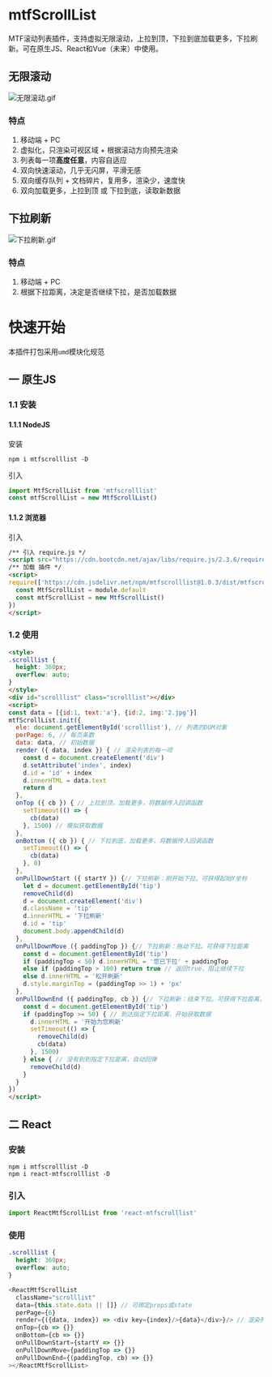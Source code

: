 # mtfScrollList
MTF滚动列表插件，支持虚拟无限滚动，上拉到顶，下拉到底加载更多，下拉刷新。可在原生JS、React和Vue（未来）中使用。
## 无限滚动
![无限滚动.gif](https://i.loli.net/2021/01/24/ju5CpZwvtUVkHR1.gif)
### 特点
1. 移动端 + PC
2. 虚拟化，只渲染可视区域 + 根据滚动方向预先渲染
3. 列表每一项**高度任意**，内容自适应
4. 双向快速滚动，几乎无闪屏，平滑无感
5. 双向缓存队列 + 文档碎片，复用多，渲染少，速度快
6. 双向加载更多，上拉到顶 或 下拉到底，读取新数据
## 下拉刷新
![下拉刷新.gif](https://i.loli.net/2021/01/24/pfYku1XM25IUcDG.gif)
### 特点
1. 移动端 + PC
2. 根据下拉距离，决定是否继续下拉，是否加载数据

# 快速开始
本插件打包采用`umd`模块化规范
## 一 原生JS
### 1.1 安装
#### 1.1.1 NodeJS
安装
```shell
npm i mtfscrolllist -D
```
引入
```javascript
import MtfScrollList from 'mtfscrolllist'
const mtfScrollList = new MtfScrollList()
```
#### 1.1.2 浏览器
引入
```html
/** 引入 require.js */
<script src="https://cdn.bootcdn.net/ajax/libs/require.js/2.3.6/require.min.js"></script>
/** 加载 插件 */
<script>
require(['https://cdn.jsdelivr.net/npm/mtfscrolllist@1.0.3/dist/mtfscrolllist.min.js'], function (module) {
  const MtfScrollList = module.default
  const mtfScrollList = new MtfScrollList()
})
</script>
```
### 1.2 使用
```html
<style>
.scrolllist {
  height: 360px;
  overflow: auto;
}
</style>
<div id="scrolllist" class="scrolllist"></div>
<script>
const data = [{id:1, text:'a'}, {id:2, img:'2.jpg'}]
mtfScrollList.init({
  ele: document.getElementById('scrolllist'), // 列表的DOM对象
  perPage: 6, // 每页条数
  data: data, // 初始数据
  render ({ data, index }) { // 渲染列表的每一项
    const d = document.createElement('div')
    d.setAttribute('index', index)
    d.id = 'id' + index
    d.innerHTML = data.text
    return d
  },
  onTop ({ cb }) { // 上拉到顶，加载更多，将数据传入回调函数
    setTimeout(() => {
      cb(data)
    }, 1500) // 模拟获取数据
  },
  onBottom ({ cb }) { // 下拉到底，加载更多，将数据传入回调函数
    setTimeout(() => {
      cb(data)
    }, 0)
  },
  onPullDownStart ({ startY }) {// 下拉刷新：刚开始下拉。可获得起始Y坐标
    let d = document.getElementById('tip')
    removeChild(d)
    d = document.createElement('div')
    d.className = 'tip'
    d.innerHTML = '下拉刷新'
    d.id = 'tip'
    document.body.appendChild(d)
  },
  onPullDownMove ({ paddingTop }) {// 下拉刷新：拖动下拉。可获得下拉距离
    const d = document.getElementById('tip')
    if (paddingTop < 50) d.innerHTML = '您已下拉' + paddingTop
    else if (paddingTop > 100) return true // 返回true，阻止继续下拉
    else d.innerHTML = '松开刷新'
    d.style.marginTop = (paddingTop >> 1) + 'px'
  },
  onPullDownEnd ({ paddingTop, cb }) {// 下拉刷新：结束下拉。可获得下拉距离，将数据传入回调函数
    const d = document.getElementById('tip')
    if (paddingTop >= 50) { // 到达指定下拉距离，开始获取数据
      d.innerHTML = '开始为您刷新'
      setTimeout(() => {
        removeChild(d)
        cb(data)
      }, 1500)
    } else { // 没有到到指定下拉距离，自动回弹
      removeChild(d)
    }
  }
})
</script>
```
## 二 React
### 安装
```shell
npm i mtfscrolllist -D
npm i react-mtfscrolllist -D
```
### 引入
```javascript
import ReactMtfScrollList from 'react-mtfscrolllist'
```
### 使用
```css
.scrolllist {
  height: 360px;
  overflow: auto;
}
```
```javascript
<ReactMtfScrollList 
  className="scrolllist"
  data={this.state.data || []} // 可绑定props或state
  perPage={6}
  render={({data, index}) => <div key={index}/>{data}</div>}/> // 渲染列表每一项，支持传入React组件
  onTop={cb => {}}
  onBottom={cb => {}} 
  onPullDownStart={startY => {}} 
  onPullDownMove={paddingTop => {}} 
  onPullDownEnd={(paddingTop, cb) => {}}
></ReactMtfScrollList>
```